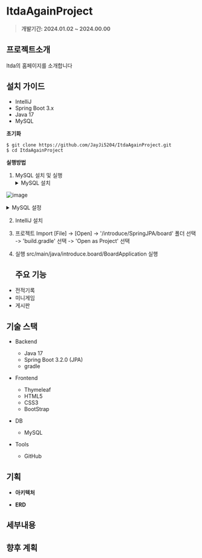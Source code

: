 # ItdaAgainProject

> **개발기간: 2024.01.02 ~ 2024.00.00**

## 프로젝트소개

Itda의 홈페이지를 소개합니다

## 설치 가이드
- IntelliJ 
- Spring Boot 3.x
- Java 17
- MySQL

**초기화**  

    $ git clone https://github.com/JayJi5204/ItdaAgainProject.git 
    $ cd ItdaAgainProject

   
**실행방법**

1. MySQL 설치 및 실행
    <details>
        <summary>
          MySQL 설치
        </summary>
         [MySQL](https://dev.mysql.com/downloads/windows/installer/) 다운로드
![image](https://github.com/JayJi5204/ItdaAgainProject/assets/126458483/4854a34e-2fa8-4c72-8950-f36ab90cae1a)
    </details>
     <details>
        <summary>
          MySQL 설정
        </summary>
          <details>
                <summary>
                  테스트1
                </summary>
                  테스트2
            </details>
    </details>

2. IntelliJ 설치
  
3. 프로젝트 Import
    [File] -> [Open] -> '/introduce/SpringJPA/board' 폴더 선택 -> 'build.gradle' 선택 -> 'Open as Project' 선택

4. 실행 
    src/main/java/introduce.board/BoardApplication 실행

   ## 주요 기능

- 전적기록
- 미니게임
- 게시판

## 기술 스택

- Backend
  - Java 17
  - Spring Boot 3.2.0 (JPA)
  - gradle
    
- Frontend    
  - Thymeleaf
  - HTML5
  - CSS3
  - BootStrap

- DB
  - MySQL

- Tools
  - GitHub

## 기획

- **아키텍처**   

- **ERD**


## 세부내용



## 향후 계획
